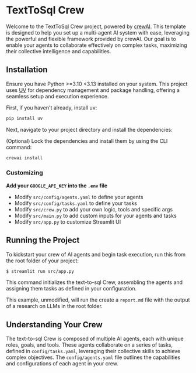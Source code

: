 # TextToSql Crew

Welcome to the TextToSql Crew project, powered by [crewAI](https://crewai.com). This template is designed to help you set up a multi-agent AI system with ease, leveraging the powerful and flexible framework provided by crewAI. Our goal is to enable your agents to collaborate effectively on complex tasks, maximizing their collective intelligence and capabilities.

## Installation

Ensure you have Python >=3.10 <3.13 installed on your system. This project uses [UV](https://docs.astral.sh/uv/) for dependency management and package handling, offering a seamless setup and execution experience.

First, if you haven't already, install uv:

```bash
pip install uv
```

Next, navigate to your project directory and install the dependencies:

(Optional) Lock the dependencies and install them by using the CLI command:
```bash
crewai install
```
### Customizing

**Add your `GOOGLE_API_KEY` into the `.env` file**

- Modify `src/config/agents.yaml` to define your agents
- Modify `src/config/tasks.yaml` to define your tasks
- Modify `src/crew.py` to add your own logic, tools and specific args
- Modify `src/main.py` to add custom inputs for your agents and tasks
- Modify `src/app.py` to customize Streamlit UI

## Running the Project

To kickstart your crew of AI agents and begin task execution, run this from the root folder of your project:

```bash
$ streamlit run src/app.py
```

This command initializes the text-to-sql Crew, assembling the agents and assigning them tasks as defined in your configuration.

This example, unmodified, will run the create a `report.md` file with the output of a research on LLMs in the root folder.

## Understanding Your Crew

The text-to-sql Crew is composed of multiple AI agents, each with unique roles, goals, and tools. These agents collaborate on a series of tasks, defined in `config/tasks.yaml`, leveraging their collective skills to achieve complex objectives. The `config/agents.yaml` file outlines the capabilities and configurations of each agent in your crew.

